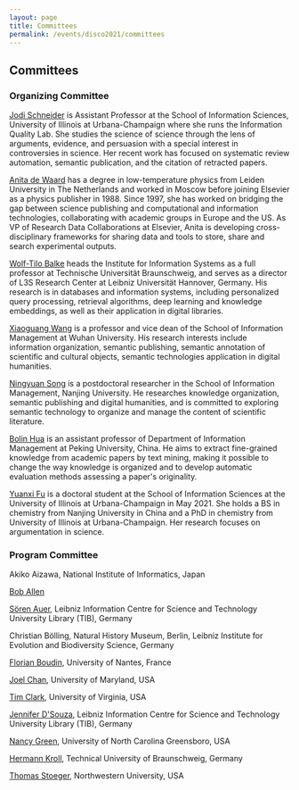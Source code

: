 ```yaml
---
layout: page
title: Committees
permalink: /events/disco2021/committees
---
```

## Committees

### Organizing Committee

[Jodi Schneider](http://jodischneider.com/jodi.html) is Assistant Professor at the School of Information Sciences, University of Illinois at Urbana-Champaign where she runs the Information Quality Lab. She studies the science of science through the lens of arguments, evidence, and persuasion with a special interest in controversies in science. Her recent work has focused on systematic review automation, semantic publication, and the citation of retracted papers.

[Anita de Waard](https://www.elsevier.com/connect/contributors/anita-de-waard-phd) has a degree in low-temperature physics from Leiden University in The Netherlands and worked in Moscow before joining Elsevier as a physics publisher in 1988. Since 1997, she has worked on bridging the gap between science publishing and computational and information technologies, collaborating with academic groups in Europe and the US. As VP of Research Data Collaborations at Elsevier, Anita is developing cross-disciplinary frameworks for sharing data and tools to store, share and search experimental outputs.

[Wolf-Tilo Balke](http://www.ifis.cs.tu-bs.de/staff/balke) heads the Institute for Information Systems as a full professor at Technische Universität Braunschweig, and serves as a director of L3S Research Center at Leibniz Universität Hannover, Germany. His research is in databases and information systems, including personalized query processing, retrieval algorithms, deep learning and knowledge embeddings, as well as their application in digital libraries.

[Xiaoguang Wang](https://sim.whu.edu.cn/info/1052/1557.htm) is a professor and vice dean of the School of Information Management at Wuhan University. His research interests include information organization, semantic publishing, semantic annotation of scientific and cultural objects, semantic technologies application in digital humanities.

[Ningyuan Song](https://im.nju.edu.cn/sny/list.htm) is a postdoctoral researcher in the School of Information Management, Nanjing University. He researches knowledge organization, semantic publishing and digital humanities, and is committed to exploring semantic technology to organize and manage the content of scientific literature.

[Bolin Hua](https://www.im.pku.edu.cn/szll/xxxtyjs/hbl/index.htm) is an assistant professor of Department of Information Management at Peking University, China. He aims to extract fine-grained knowledge from academic papers by text mining, making it possible to change the way  knowledge is organized and to develop automatic evaluation methods assessing a paper's originality.

[Yuanxi Fu](https://yuanxifu.site) is a doctoral student at the School of Information Sciences at the University of Illinois at Urbana-Champaign in May 2021. She holds a BS in chemistry from Nanjing University in China and a PhD in chemistry from University of Illinois at Urbana-Champaign. Her research focuses on argumentation in science.

### Program Committee
Akiko Aizawa, National Institute of Informatics, Japan

[Bob Allen](http://boballen.info)

[Sören Auer](https://www.tib.eu/en/research-development/data-science-digital-libraries/staff/soeren-auer), Leibniz Information Centre for Science and Technology University Library (TIB), Germany

Christian Bölling, Natural History Museum, Berlin, Leibniz Institute for Evolution and Biodiversity Science, Germany

[Florian Boudin](https://boudinfl.github.io/), University of Nantes, France

[Joel Chan](http://joelchan.me/), University of Maryland, USA

[Tim Clark](https://datascience.virginia.edu/people/tim-clark), University of Virginia, USA

[Jennifer D'Souza](https://www.tib.eu/en/research-development/data-science-digital-libraries/staff/jennifer-dsouza), Leibniz Information Centre for Science and Technology University Library (TIB), Germany

[Nancy Green](https://compsci.uncg.edu/faculty/green/), University of North Carolina Greensboro, USA

[Hermann Kroll](http://www.ifis.cs.tu-bs.de/staff/hermann-kroll), Technical University of Braunschweig, Germany

[Thomas Stoeger](https://amaral.northwestern.edu/people/stoeger/), Northwestern University, USA

